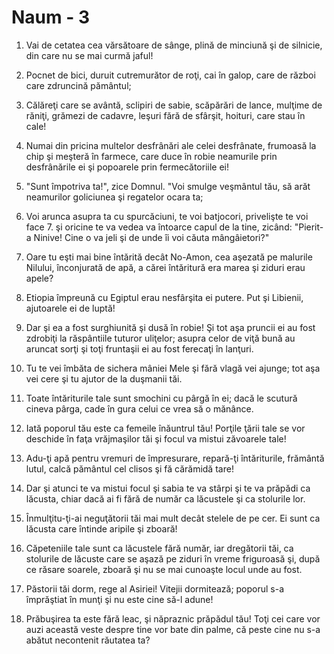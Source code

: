# Naum - 3

1. Vai de cetatea cea vărsătoare de sânge, plină de minciună şi de silnicie, din care nu se mai curmă jaful! 

2. Pocnet de bici, duruit cutremurător de roţi, cai în galop, care de război care zdruncină pământul; 

3. Călăreţi care se avântă, sclipiri de sabie, scăpărări de lance, mulţime de răniţi, grămezi de cadavre, leşuri fără de sfârşit, hoituri, care stau în cale! 

4. Numai din pricina multelor desfrânări ale celei desfrânate, frumoasă la chip şi meşteră în farmece, care duce în robie neamurile prin desfrânările ei şi popoarele prin fermecătoriile ei! 

5. "Sunt împotriva ta!", zice Domnul. "Voi smulge veşmântul tău, să arăt neamurilor goliciunea şi regatelor ocara ta; 

6. Voi arunca asupra ta cu spurcăciuni, te voi batjocori, privelişte te voi face 7. şi oricine te va vedea va întoarce capul de la tine, zicând: "Pierit-a Ninive! Cine o va jeli şi de unde îi voi căuta mângâietori?" 

8. Oare tu eşti mai bine întărită decât No-Amon, cea aşezată pe malurile Nilului, înconjurată de apă, a cărei întăritură era marea şi ziduri erau apele? 

9. Etiopia împreună cu Egiptul erau nesfârşita ei putere. Put şi Libienii, ajutoarele ei de luptă! 

10. Dar şi ea a fost surghiunită şi dusă în robie! Şi tot aşa pruncii ei au fost zdrobiţi la răspântiile tuturor uliţelor; asupra celor de viţă bună au aruncat sorţi şi toţi fruntaşii ei au fost ferecaţi în lanţuri. 

11. Tu te vei îmbăta de sichera mâniei Mele şi fără vlagă vei ajunge; tot aşa vei cere şi tu ajutor de la duşmanii tăi. 

12. Toate întăriturile tale sunt smochini cu pârgă în ei; dacă le scutură cineva pârga, cade în gura celui ce vrea să o mănânce. 

13. Iată poporul tău este ca femeile înăuntrul tău! Porţile ţării tale se vor deschide în faţa vrăjmaşilor tăi şi focul va mistui zăvoarele tale! 

14. Adu-ţi apă pentru vremuri de împresurare, repară-ţi întăriturile, frământă lutul, calcă pământul cel clisos şi fă cărămidă tare! 

15. Dar şi atunci te va mistui focul şi sabia te va stârpi şi te va prăpădi ca lăcusta, chiar dacă ai fi fără de număr ca lăcustele şi ca stolurile lor. 

16. Înmulţitu-ţi-ai neguţătorii tăi mai mult decât stelele de pe cer. Ei sunt ca lăcusta care întinde aripile şi zboară! 

17. Căpeteniile tale sunt ca lăcustele fără număr, iar dregătorii tăi, ca stolurile de lăcuste care se aşază pe ziduri în vreme friguroasă şi, după ce răsare soarele, zboară şi nu se mai cunoaşte locul unde au fost. 

18. Păstorii tăi dorm, rege al Asiriei! Vitejii dormitează; poporul s-a împrăştiat în munţi şi nu este cine să-l adune! 

19. Prăbuşirea ta este fără leac, şi năpraznic prăpădul tău! Toţi cei care vor auzi această veste despre tine vor bate din palme, că peste cine nu s-a abătut necontenit răutatea ta? 

